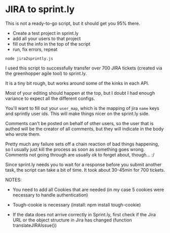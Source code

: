 # JIRA to sprint.ly

This is not a ready-to-go script, but it should get you 95% there.

* Create a test project in sprint.ly
* add all your users to that project
* fill out the info in the top of the script
* run, fix errors, repeat

`node jira2sprintly.js`

I used this script to successfully transfer over 700 JIRA tickets (created via the greenhopper agile tool) to sprint.ly.

It is a tiny bit rough, but works around some of the kinks in each API.

Most of your editing should happen at the top, but I doubt I had enough variance to expect all the different configs.

You'll want to fill out your `user_map`, which is the mapping of jira `name` keys and sprintly user ids. This will make things nicer on the sprint.ly side.

Comments can't be posted on behalf of other users, so the user that is authed will be the creator of all comments, but they will indicate in the body who wrote them.

Pretty much any failure sets off a chain reaction of bad things happening, so I usually just kill the process as soon as something goes wrong. Comments not going through are usually ok to forget about, though... :/

Since sprint.ly needs you to wait for a response before you submit another task, the script can take a bit of time. It took about 30-45min for 700 tickets.


NOTES:

* You need to add all Cookies that are needed (in my case 5 cookies were necessary to handle authentication)

* Tough-cookie is necessary (install: npm install tough-cookie)

* If the data does not arrive correctly in Sprint.ly, first check if the Jira URL or the object structure in Jira has changed (function translateJIRAIssue())


